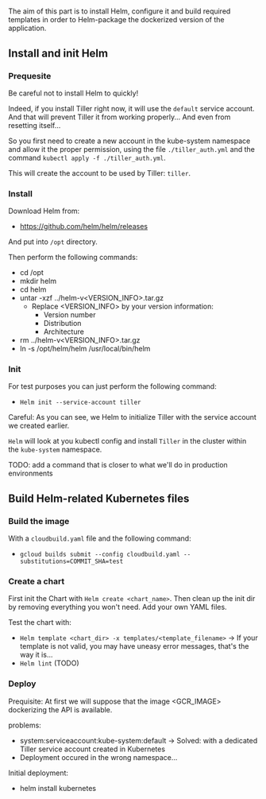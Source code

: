 # 

The aim of this part is to install Helm, configure it and build required templates
in order to Helm-package the dockerized version of the application.

## Install and init Helm

### Prequesite

Be careful not to install Helm to quickly!

Indeed, if you install Tiller right now, it will use the `default` service account.
And that will prevent Tiller it from working properly... And even from resetting itself...

So you first need to create a new account in the kube-system namespace and allow it the proper permission,
using the file `./tiller_auth.yml` and the command `kubectl apply -f ./tiller_auth.yml`.

This will create the account to be used by Tiller: `tiller`.

### Install

Download Helm from:
 - https://github.com/helm/helm/releases

And put into `/opt` directory.

Then perform the following commands:
 - cd /opt
 - mkdir helm
 - cd helm
 - untar -xzf ../helm-v<VERSION_INFO>.tar.gz
    - Replace <VERSION_INFO> by your version information:
       - Version number
       - Distribution
       - Architecture
 - rm ../helm-v<VERSION_INFO>.tar.gz
 - ln -s /opt/helm/helm /usr/local/bin/helm

### Init

For test purposes you can just perform the following command:
 - `Helm init --service-account tiller`

Careful: As you can see, we Helm to initialize Tiller with the service account we created earlier. 

`Helm` will look at you kubectl config and install `Tiller` in the cluster
within the `kube-system` namespace.

TODO: add a command that is closer to what we'll do in production environments

## Build Helm-related Kubernetes files

### Build the image

With a `cloudbuild.yaml` file and the following command:
 - `gcloud builds submit --config cloudbuild.yaml --substitutions=COMMIT_SHA=test`

### Create a chart

First init the Chart with `Helm create <chart_name>`.
Then clean up the init dir by removing everything you won't need.
Add your own YAML files.

Test the chart with:
 - `Helm template <chart_dir> -x templates/<template_filename>`
     -> If your template is not valid, you may have uneasy error messages, that's the way it is...
 - `Helm lint` (TODO)

### Deploy

Prequisite: At first we will suppose that the image <GCR_IMAGE> dockerizing the API is available.

problems:
 - system:serviceaccount:kube-system:default
    -> Solved: with a dedicated Tiller service account created in Kubernetes
 - Deployment occured in the wrong namespace...

Initial deployment:
 - helm install kubernetes
